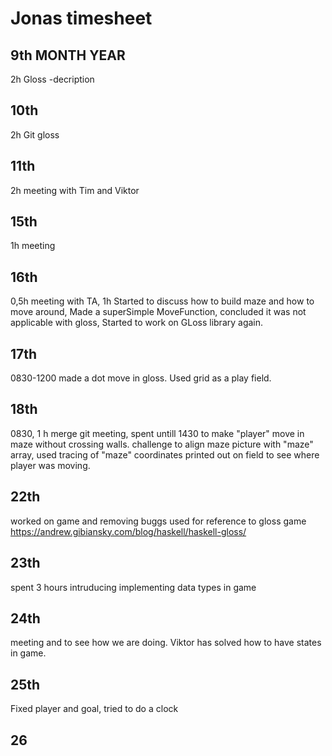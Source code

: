# Jonas timesheet

## 9th MONTH YEAR  
2h Gloss -decription
## 10th  
2h Git gloss
## 11th     
2h meeting with Tim and Viktor
## 15th     
1h meeting 
## 16th  
0,5h meeting with TA, 1h Started to discuss how to build maze and how to move around, Made a superSimple MoveFunction, concluded it was not applicable with gloss, Started to work on GLoss library again. 
## 17th  
0830-1200 made a dot move in gloss. Used grid as a play field. 
## 18th
0830, 1 h merge git meeting, spent untill 1430 to make "player" move in maze without crossing walls. challenge to align maze picture with "maze" array, used tracing of "maze" coordinates printed out on field to see where player was moving.   

## 22th
worked on game and removing buggs
used for reference to gloss game  https://andrew.gibiansky.com/blog/haskell/haskell-gloss/
   
## 23th
spent 3 hours intruducing implementing data types in game

## 24th
meeting and to see how we are doing. Viktor has solved how to have states in game.
## 25th
Fixed player and goal, tried to do a clock

## 26



